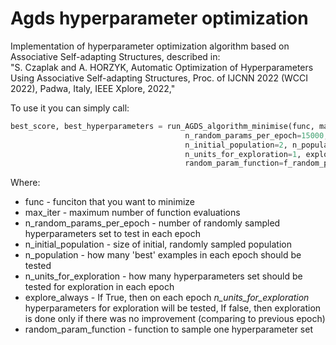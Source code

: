 # Agds hyperparameter optimization


Implementation of hyperparameter optimization algorithm based on
Associative Self-adapting Structures, described in: <br>
"S. Czaplak and A. HORZYK, Automatic Optimization of Hyperparameters Using Associative Self-adapting Structures, Proc. of IJCNN 2022 (WCCI 2022), Padwa, Italy, IEEE Xplore, 2022,"

To use it you can simply call:
```python
best_score, best_hyperparameters = run_AGDS_algorithm_minimise(func, max_iter,
                                       n_random_params_per_epoch=15000,
                                       n_initial_population=2, n_population=1,
                                       n_units_for_exploration=1, explore_always=True,
                                       random_param_function=f_random_param)

```
Where:
* func - funciton that you want to minimize
* max_iter - maximum number of function evaluations 
* n_random_params_per_epoch - number of randomly sampled hyperparameters set to test in each epoch
* n_initial_population - size of initial, randomly sampled population
* n_population - how many 'best' examples in each epoch should be tested
* n_units_for_exploration - how many hyperparameters set should be tested for exploration in each epoch
* explore_always - If True, then on each epoch _n_units_for_exploration_ hyperparameters for exploration will be tested,
If false, then exploration is done only if there was no improvement (comparing to previous epoch)
* random_param_function - function to sample one hyperparameter set
